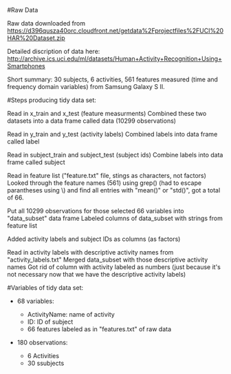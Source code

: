 #Raw Data

Raw data downloaded from https://d396qusza40orc.cloudfront.net/getdata%2Fprojectfiles%2FUCI%20HAR%20Dataset.zip

Detailed discription of data here: http://archive.ics.uci.edu/ml/datasets/Human+Activity+Recognition+Using+Smartphones

Short summary: 30 subjects, 6 activities, 561 features measured (time and frequency domain variables) from Samsung Galaxy S II.


#Steps producing tidy data set:

Read in x_train and x_test (feature measurments)
Combined these two datasets into a data frame called data (10299 observations)

Read in y_train and y_test (activity labels)
Combined labels into data frame called label

Read in subject_train and subject_test (subject ids)
Combine labels into data frame called subject

Read in feature list ("feature.txt" file, stings as characters, not factors)
Looked through the feature names (561) using grep() (had to escape parantheses using \\) and find all entries with "mean()" or "std()", got a total of 66.

Put all 10299 observations for those selected 66 variables into "data_subset" data frame
Labeled columns of data_subset with strings from feature list

Added activity labels and subject IDs as columns (as factors)

Read in activity labels with descriptive activity names from "activity_labels.txt"
Merged data_subset with those descriptive activity names
Got rid of column with activity labeled as numbers (just because it's not necessary now that we have the descriptive activity labels)

#Variables of tidy data set:

* 68 variables:
	* ActivityName: name of activity
	* ID: ID of subject
	* 66 features labeled as in "features.txt" of raw data

* 180 observations:
	* 6 Activities
	* 30 ssubjects